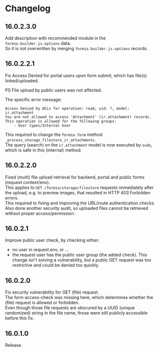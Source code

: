 # Changelog

## 16.0.2.3.0

Add description with recommended module in the `formio.builder.js.options` data.\
So it is not overwritten by merging `formio.builder.js.options` records.

## 16.0.2.2.1

Fix Access Denied for portal users upon form submit, which has file(s) linked/uploaded.

PS File upload by public users was not affected.

The specific error message:
```
Access Denied by ACLs for operation: read, uid: ?, model: ir.attachment
You are not allowed to access 'Attachment' (ir.attachment) records.
This operation is allowed for the following groups:
	- User types/Internal User
```

This required to change the `formio.form` method `_process_storage_filestore_ir_attachments`.\
The query (search) on the `ir.attachment` model is now executed by `sudo`, which is safe in this (internal) method.

## 16.0.2.2.0

Fixed (multi) file upload retrieval for backend, portal and public forms (request context/env).\
This applies to `GET /formio/storage/filestore` requests immediately after the upload, e.g. to preview images, that resulted in HTTP 403 Forbidden errors.\
This required to fixing and improving the URL/route authentication checks.\
Also done another security audit, so uploaded files cannot be retrieved without proper access/permission.

## 16.0.2.1

Improve public user check, by checking either:
- no user in request.env, or ...
- the request user has the public user group (the added check).
This change isn't solving a vulnerability, but a public GET request was too restrictive and could be denied too quickly.

## 16.0.2.0

Fix security vulnerability for GET (file) request.\
The form access-check was missing here, which determines whether the (file) request is allowed or forbidden.\
Even though those file requests are obscured by a UUID (unique randomized) string in the file name, those were still publicly accessible before this fix.

## 16.0.1.0

Release.
